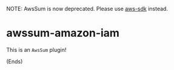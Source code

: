 NOTE: AwsSum is now deprecated. Please use [aws-sdk](https://www.npmjs.org/package/aws-sdk) instead.

# awssum-amazon-iam #

This is an ```AwsSum``` plugin!

(Ends)
